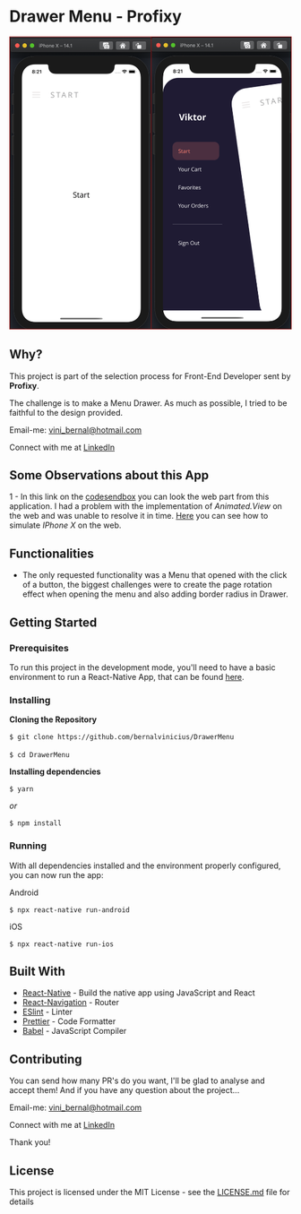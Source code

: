 # Drawer Menu - Profixy


![Preview-Screens](https://raw.githubusercontent.com/bernalvinicius/DrawerMenu/master/src/assets/images/print.png)



## Why?



This project is part of the selection process for Front-End Developer sent by **Profixy**.



The challenge is to make a Menu Drawer. As much as possible, I tried to be faithful to the design provided.



Email-me: vini_bernal@hotmail.com



Connect with me at [LinkedIn](https://www.linkedin.com/in/vin%C3%ADcius-bernal-19254027/)



## Some Observations about this App



1 - In this link on the [codesendbox](https://codesandbox.io/s/trusting-dirac-5h2ji?file=/src/index.js) you can look the web part from this application. I had a problem with the implementation of *Animated.View* on the web and was unable to resolve it in time. [Here](https://i.imgur.com/soCck7L.png) you can see how to simulate *IPhone X* on the web.



## Functionalities



- The only requested functionality was a Menu that opened with the click of a button, the biggest challenges were to create the page rotation effect when opening the menu and also adding border radius in Drawer.



## Getting Started



### Prerequisites



To run this project in the development mode, you'll need to have a basic environment to run a React-Native App, that can be found [here](https://facebook.github.io/react-native/docs/getting-started).



### Installing



**Cloning the Repository**

```
$ git clone https://github.com/bernalvinicius/DrawerMenu

$ cd DrawerMenu
```



**Installing dependencies**

```
$ yarn
```

_or_

```
$ npm install
```


### Running



With all dependencies installed and the environment properly configured, you can now run the app:



Android

```
$ npx react-native run-android
```

iOS

```
$ npx react-native run-ios
```



## Built With

- [React-Native](https://facebook.github.io/react-native/) - Build the native app using JavaScript and React
- [React-Navigation](https://reactnavigation.org/docs/en/getting-started.html) - Router
- [ESlint](https://eslint.org/) - Linter 
- [Prettier](https://prettier.io/) - Code Formatter
- [Babel](https://babeljs.io/) - JavaScript Compiler



## Contributing



You can send how many PR's do you want, I'll be glad to analyse and accept them! And if you have any question about the project...



Email-me: vini_bernal@hotmail.com



Connect with me at [LinkedIn](https://www.linkedin.com/in/vin%C3%ADcius-bernal-19254027/)



Thank you!



## License



This project is licensed under the MIT License - see the [LICENSE.md](https://github.com/steniowagner/mindCast/blob/master/LICENSE) file for details